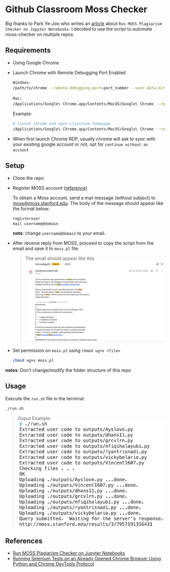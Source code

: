 # Github Classroom Moss Checker

Big thanks to Park Ye-Joo who writes an [article](https://park.is/blog_posts/20230420_running_moss_plagiarism_checker/) about `Run MOSS Plagiarism Checker on Jupyter Notebooks`. I decided to use the script to automate moss-checker on multiple repos.

## Requirements

- Using Google Chrome
- Launch Chrome with Remote Debugging Port Enabled

    ```bash
    Windows:
    /path/to/chrome --remote-debugging-port=port_number --user-data-dir=/path/to/any/directory/where/you/want/to/set/your/chrome/profile https://yoursite.com

    Mac:
    /Applications/Google\ Chrome.app/Contents/MacOS/Google\ Chrome --remote-debugging-port=port_number --user-data-dir=/path/to/any/directory/where/you/want/to/set/your/chrome/profile https://yoursite.com
    ```

    Example:

    ```bash
    # launch chrome and open classroom homepage
    /Applications/Google\ Chrome.app/Contents/MacOS/Google\ Chrome --remote-debugging-port=8989 --user-data-dir=~/chrome-rdp <https://classroom.github.com/classrooms>
    ```

- When first launch Chrome RDP, usually chrome will ask to sync with your existing google account or not, opt for `continue without an account`

## Setup

- Clone the repo

- Register MOSS account ([reference](https://theory.stanford.edu/~aiken/moss/))

    To obtain a Moss account, send a mail message (without subject) to <moss@moss.stanford.edu>. The body of the message should appear like the format below:

    ```text
    registeruser
    mail username@domain
    ```

    **note**: change `username@domain` to your email.
- After receive reply from MOSS, proceed to copy the script from the email and save it to `moss.pl` file 

    > The email should appear like this
    ![alt text](image1.png)

- Set permission on `moss.pl` using `chmod ug+x <file>`

    ```bash
    chmod ug+x moss.pl
    ```

**notes**: Don't change/modify the folder structure of this repo

## Usage

Execute the `run.sh` file in the terminal:

```bash
./run.sh
```

>Ouput Example:
![alt text](image2.png)

## References

- [Run MOSS Plagiarism Checker on Jupyter Notebooks](https://park.is/blog_posts/20230420_running_moss_plagiarism_checker)
- [Running Selenium Tests on an Already Opened Chrome Browser Using Python and Chrome DevTools Protocol](https://www.linkedin.com/pulse/running-selenium-tests-already-opened-chrome-browser-using-kabir)
